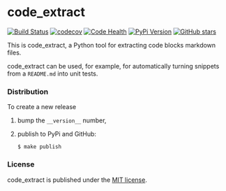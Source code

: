 # code_extract

[![Build Status](https://travis-ci.org/nschloe/code_extract.svg?branch=master)](https://travis-ci.org/nschloe/code_extract)
[![codecov](https://codecov.io/gh/nschloe/code_extract/branch/master/graph/badge.svg)](https://codecov.io/gh/nschloe/code_extract)
[![Code Health](https://landscape.io/github/nschloe/code_extract/master/landscape.png)](https://landscape.io/github/nschloe/code_extract/master)
[![PyPi Version](https://img.shields.io/pypi/v/code_extract.svg)](https://pypi.python.org/pypi/code_extract)
[![GitHub stars](https://img.shields.io/github/stars/nschloe/code_extract.svg?style=social&label=Star&maxAge=2592000)](https://github.com/nschloe/code_extract)

This is code_extract, a Python tool for extracting code blocks markdown files.

code_extract can be used, for example, for automatically turning snippets from
a `README.md` into unit tests.

### Distribution

To create a new release

1. bump the `__version__` number,

2. publish to PyPi and GitHub:
    ```
    $ make publish
    ```

### License

code_extract is published under the [MIT license](https://en.wikipedia.org/wiki/MIT_License).
